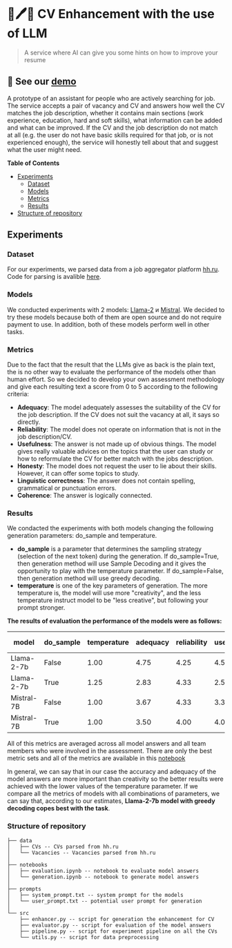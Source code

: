 # 📄🖊️🤖 CV Enhancement with the use of LLM
> A service where AI can give you some hints on how to improve your resume
## 🧭 See our [demo](https://5d8e813898ddd7eb9d.gradio.live)
A prototype of an assistant for people who are actively searching for job. The service accepts a pair of vacancy and CV and answers how well the CV matches the job description, whether it contains main sections (work experience, education, hard and soft skills), what information can be added and what can be improved. If the CV and the job description do not match at all (e.g. the user do not have basic skills required for that job, or is not experienced enough), the service will honestly tell about that and suggest what the user might need.

**Table of Contents**
- [Experiments](#experiments)
  - [Dataset](#dataset)
  - [Models](#models)
  - [Metrics](#metrics)
  - [Results](#results)
- [Structure of repository](#structure)

<a name="experiments"></a>
## Experiments

<a name="dataset"></a>
### Dataset
For our experiments, we parsed data from a job aggregator platform [hh.ru](https://hh.ru). Code for parsing is avalible [here](https://github.com/abdullinilgiz/LLMmatch).

### Models

We conducted experiments with 2 models: [Llama-2](https://huggingface.co/meta-llama/Llama-2-7b-chat-hf) и [Mistral](https://huggingface.co/mistralai/Mistral-7B-Instruct-v0.1). We decided to try these models because both of them are open 
source and do not require payment to use. In addition, both of these models perform well in other tasks.

### Metrics
Due to the fact that the result that the LLMs give as back is the plain text, the is no other way to evaluate the performance of the models other than human effort. So we decided to develop your own assessment methodology and give each 
resulting text a score from 0 to 5 according to the following criteria:

- **Adequacy**: The model adequately assesses the suitability of the CV for the job description. If the CV does not suit the vacancy at all, it says so directly.
- **Reliability**: The model does not operate on information that is not in the job description/CV.
- **Usefulness**: The answer is not made up of obvious things. The model gives really valuable advices on the topics that the user can study or how to reformulate the CV for better match with the jobs description.
- **Honesty**: The model does not request the user to lie about their skills. However, it can offer some topics to study.
- **Linguistic correctness**: The answer does not contain spelling, grammatical or punctuation errors.
- **Coherence**: The answer is logically connected.

<a name="results"></a>
### Results
We condacted the experiments with both models changing the following generation parameters: do_sample and temperature.
- **do_sample** is a parameter that determines the sampling strategy (selection of the next token) during the generation. If do_sample=True, then generation method will use Sample Decoding and it gives the opportunity to play with the temperature parameter. If do_sample=False, then generation method will use greedy decoding.
- **temperature** is one of the key parameters of generation. The more temperature is, the model will use more "creativity", and the less temperature instruct model to be "less creative", but following your prompt stronger.

**The results of evaluation the performance of the models were as follows:**

| model     |	do_sample | temperature	| adequacy | reliability | usefulness |	honesty |	linguistic correctness | coherence |
| --------- |	--------- | ----------	| -------- | ----------- | ---------- |	------- |	---------------------- | --------- |
|Llama-2-7b |	False     | 1.00      	| 4.75     | 4.25        | 4.50       |	5.00    |	5.00                   | 4.00      |
|Llama-2-7b |	True      | 1.25      	| 2.83     | 4.33        | 2.50       |	5.00    |	5.00                   | 4.83      |
|Mistral-7B |	False     | 1.00      	| 3.67     | 4.33        | 3.33       |	4.67    |	5.00                   | 4.00      |
|Mistral-7B |	True      | 1.00      	| 3.50     | 4.00        | 4.00       |	5.00    |	5.00                   | 5.00      |

All of this metrics are averaged across all model answers and all team members who were involved in the assessment. There are only the best metric sets and all of the metrics are available in this [notebook](notebooks/evaluation.ipynb)

In general, we can say that in our case the accuracy and adequacy of the model answers are more important than creativity so the better results were achieved with the lower values of the temperature parameter. If we compare all the metrics of models with all combinations of parameters, we can say that, according to our estimates, **Llama-2-7b model with greedy decoding copes best with the task**.

<a name="structure"></a>
### Structure of repository
```
├── data
│   ├── CVs -- CVs parsed from hh.ru
│   └── Vacancies -- Vacancies parsed from hh.ru
│
├── notebooks
│   ├── evaluation.ipynb -- notebook to evaluate model answers
│   └── generation.ipynb -- notebook to generate model answers
│
├── prompts
│   ├── system_prompt.txt -- system prompt for the models
│   └── user_prompt.txt -- potential user prompt for generation
│
└── src
    ├── enhancer.py -- script for generation the enhancement for CV
    ├── evaluator.py -- script for evaluation of the model answers
    ├── pipeline.py -- script for experiment pipeline on all the CVs
    └── utils.py -- script for data preprocessing
```

